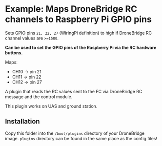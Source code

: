 # Example: Maps DroneBridge RC channels to Raspberry Pi GPIO pins

Sets GPIO pins `21, 22, 27` (WiringPi definition) to high if DroneBridge RC channel values are `>=1500`.

**Can be used to set the GPIO pins of the Raspberry Pi via the RC hardware buttons.**


Maps:

* CH10 -> pin 21
* CH11 -> pin 22
* CH12 -> pin 27

A plugin that reads the RC values sent to the FC via DroneBridge RC message and the control module.

This plugin works on UAS and ground station.

## Installation

Copy this folder into the ```/boot/plugins``` directory of your DroneBridge image.
```plugins``` directory can be found in the same place as the config files!
